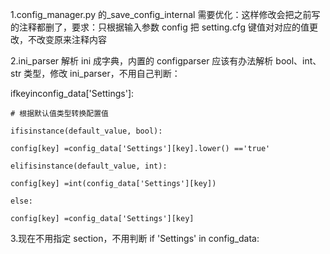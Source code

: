 1.config_manager.py 的\_save_config_internal 需要优化：这样修改会把之前写的注释都删了，要求：只根据输入参数 config 把 setting.cfg 键值对对应的值更改，不改变原来注释内容

2.ini_parser 解析 ini 成字典，内置的 configparser 应该有办法解析 bool、int、str 类型，修改 ini_parser，不用自己判断：

ifkeyinconfig_data['Settings']:

    # 根据默认值类型转换配置值

    ifisinstance(default_value, bool):

    config[key] =config_data['Settings'][key].lower() =='true'

    elifisinstance(default_value, int):

    config[key] =int(config_data['Settings'][key])

    else:

    config[key] =config_data['Settings'][key]

3.现在不用指定 section，不用判断 if 'Settings' in config_data:
